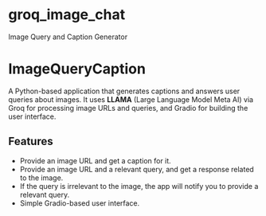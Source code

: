 # groq_image_chat
Image Query and Caption Generator
# ImageQueryCaption

A Python-based application that generates captions and answers user queries about images. It uses **LLAMA** (Large Language Model Meta AI) via Groq for processing image URLs and queries, and Gradio for building the user interface.

## Features
- Provide an image URL and get a caption for it.
- Provide an image URL and a relevant query, and get a response related to the image.
- If the query is irrelevant to the image, the app will notify you to provide a relevant query.
- Simple Gradio-based user interface.
